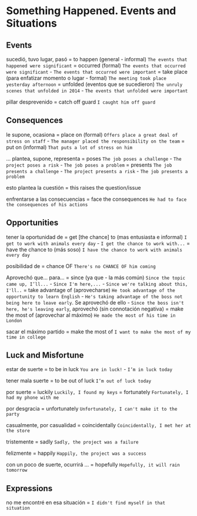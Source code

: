 # Something Happened. Events and Situations


## Events

sucedió, tuvo lugar, pasó
    = to happen (general - informal) `The events that happened were significant`
    = occurred (formal) `The events that occurred were significant` - `The events that occurred were important`
    = take place (para enfatizar momento o lugar - formal) `The meeting took place yesterday afternoon`
    = unfolded (eventos que se sucedieron) `The unruly scenes that unfolded in 2014` - `The events that unfolded were important`

pillar desprevenido
    = catch off guard `I caught him off guard`

## Consequences

le supone, ocasiona
    = place on (formal) `Offers place a great deal of stress on staff` - `The manager placed the responsibility on the team`
    = put on (informal) `That puts a lot of stress on him`

... plantea, supone, representa
    = poses `The job poses a challenge` - `The project poses a risk` - `The job poses a problem`
    = presents `The job presents a challenge` - `The project presents a risk` - `The job presents a problem`

esto plantea la cuestión
    = this raises the question/issue

enfrentarse a las consecuencias = face the consequences `He had to face the consequences of his actions`

## Opportunities

tener la oportunidad de
    = get [the chance] to (mas entusiasta e informal) `I get to work with animals every day` - `I get the chance to work with...`
    = have the chance to (más soso) `I have the chance to work with animals every day`

posibilidad de
    = chance OF `There's no CHANCE OF him coming`

Aprovechó que... para...
    = since (ya que - la más común) `Since the topic came up, I’ll...` - `Since I'm here,...` - `Since we're talking about this, I'll..`
    = take advantage of <sthing> (aprovecharse) `He took advantage of the opportunity to learn English`
        - `He's taking advantage of the boss not being here to leave early`. Se aprovechó de ello
        - `Since the boss isn't here, he's leaving early`, aprovechó (sin connotación negativa)
    = make the most of <sthing> (aprovechar al máximo) `He made the most of his time in London`

sacar el máximo partido = make the most of `I want to make the most of my time in college`


## Luck and Misfortune

estar de suerte = to be in luck `You are in luck!` - `I’m in luck today`

tener mala suerte = to be out of luck `I’m out of luck today`


por suerte
    = luckily `Luckily, I found my keys`
    = fortunately `Fortunately, I had my phone with me`

por desgracia
    = unfortunately `Unfortunately, I can't make it to the party`

casualmente, por casualidad
    = coincidentally `Coincidentally, I met her at the store`

tristemente
    = sadly `Sadly, the project was a failure`

felizmente
    = happily `Happily, the project was a success`

con un poco de suerte, ocurrirá ...
    = hopefully `Hopefully, it will rain tomorrow`


## Expressions

no me encontré en esa situación
    = `I didn't find myself in that situation`
